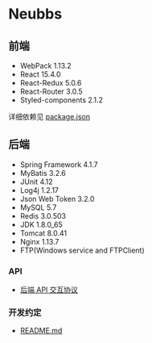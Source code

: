 # Neubbs

## 前端
+ WebPack 1.13.2
+ React 15.4.0
+ React-Redux 5.0.6
+ React-Router 3.0.5
+ Styled-components 2.1.2

详细依赖见 [package.json](./src/main/webapp/package.json)

## 后端
+ Spring Framework 4.1.7
+ MyBatis 3.2.6
+ JUnit 4.12
+ Log4j 1.2.17
+ Json Web Token 3.2.0
+ MySQL 5.7
+ Redis 3.0.503
+ JDK 1.8.0_65
+ Tomcat 8.0.41
+ Nginx 1.13.7
+ FTP(Windows service and FTPClient)

### API
+ [后端 API 交互协议](https://github.com/nuitcoder/neubbs/wiki/%E3%80%90%E5%90%8E%E7%AB%AF%E3%80%91-API-%E4%BA%A4%E4%BA%92%E5%8D%8F%E8%AE%AE)

### 开发约定
+ [README.md](./src/main/java/README.md)
